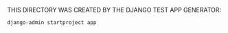 THIS DIRECTORY WAS CREATED BY THE DJANGO TEST APP GENERATOR:
```shell
django-admin startproject app
```